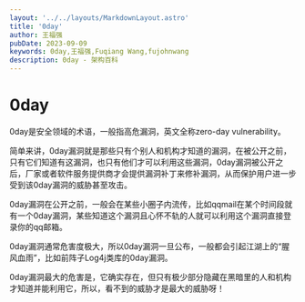 ```yaml
---
layout: '../../layouts/MarkdownLayout.astro'
title: '0day'
author: 王福强
pubDate: 2023-09-09
keywords: 0day,王福强,Fuqiang Wang,fujohnwang
description: 0day - 架构百科
---
```


# 0day

0day是安全领域的术语，一般指高危漏洞，英文全称zero-day vulnerability。

简单来讲，0day漏洞就是那些只有个别人和机构才知道的漏洞，在被公开之前，只有它们知道有这漏洞，也只有他们才可以利用这些漏洞，0day漏洞被公开之后，厂家或者软件服务提供商才会提供漏洞补丁来修补漏洞，从而保护用户进一步受到该0day漏洞的威胁甚至攻击。

0day漏洞在公开之前，一般会在某些小圈子内流传，比如qqmail在某个时间段就有一个0day漏洞，某些知道这个漏洞且心怀不轨的人就可以利用这个漏洞直接登录你的qq邮箱。

0day漏洞通常危害度极大，所以0day漏洞一旦公布，一般都会引起江湖上的“腥风血雨”，比如前阵子Log4j类库的0day漏洞。

0day漏洞最大的危害是，它确实存在，但只有极少部分隐藏在黑暗里的人和机构才知道并能利用它，所以，看不到的威胁才是最大的威胁呀！